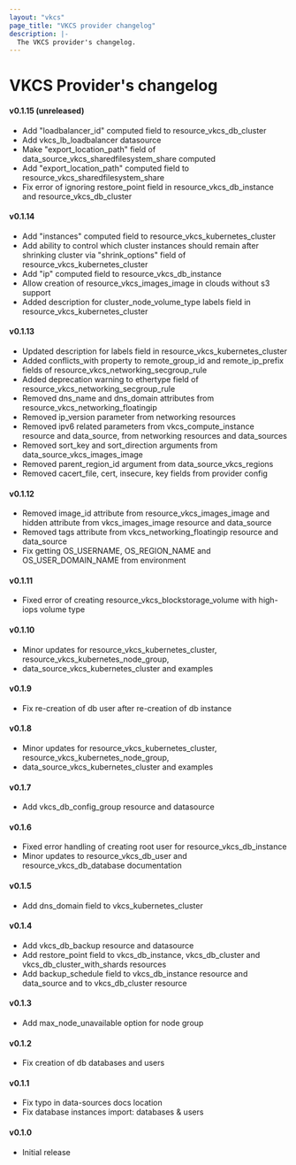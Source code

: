```yaml
---
layout: "vkcs"
page_title: "VKCS provider changelog"
description: |-
  The VKCS provider's changelog.
---
```


# VKCS Provider's changelog

#### v0.1.15 (unreleased)
- Add "loadbalancer_id" computed field to resource_vkcs_db_cluster
- Add vkcs_lb_loadbalancer datasource
- Make "export_location_path" field of data_source_vkcs_sharedfilesystem_share computed
- Add "export_location_path" computed field to resource_vkcs_sharedfilesystem_share
- Fix error of ignoring restore_point field in resource_vkcs_db_instance and resource_vkcs_db_cluster

#### v0.1.14
- Add "instances" computed field to resource_vkcs_kubernetes_cluster
- Add ability to control which cluster instances should remain after shrinking cluster via "shrink_options" field of resource_vkcs_kubernetes_cluster
- Add "ip" computed field to resource_vkcs_db_instance
- Allow creation of resource_vkcs_images_image in clouds without s3 support
- Added description for cluster_node_volume_type labels field in resource_vkcs_kubernetes_cluster

#### v0.1.13
- Updated description for labels field in resource_vkcs_kubernetes_cluster 
- Added conflicts_with property to remote_group_id and remote_ip_prefix fields of resource_vkcs_networking_secgroup_rule
- Added deprecation warning to ethertype field of resource_vkcs_networking_secgroup_rule
- Removed dns_name and dns_domain attributes from resource_vkcs_networking_floatingip
- Removed ip_version parameter from networking resources
- Removed ipv6 related parameters from vkcs_compute_instance resource and data_source, from networking resources and data_sources
- Removed sort_key and sort_direction arguments from data_source_vkcs_images_image
- Removed parent_region_id argument from data_source_vkcs_regions
- Removed cacert_file, cert, insecure, key fields from provider config

#### v0.1.12
- Removed image_id attribute from resource_vkcs_images_image and hidden attribute from vkcs_images_image resource and data_source
- Removed tags attribute from vkcs_networking_floatingip resource and data_source
- Fix getting OS_USERNAME, OS_REGION_NAME and OS_USER_DOMAIN_NAME from environment

#### v0.1.11
- Fixed error of creating resource_vkcs_blockstorage_volume with high-iops volume type

#### v0.1.10
- Minor updates for resource_vkcs_kubernetes_cluster, resource_vkcs_kubernetes_node_group,
- data_source_vkcs_kubernetes_cluster and examples

#### v0.1.9
- Fix re-creation of db user after re-creation of db instance 

#### v0.1.8
- Minor updates for resource_vkcs_kubernetes_cluster, resource_vkcs_kubernetes_node_group, 
- data_source_vkcs_kubernetes_cluster and examples

#### v0.1.7
- Add vkcs_db_config_group resource and datasource

#### v0.1.6
- Fixed error handling of creating root user for resource_vkcs_db_instance
- Minor updates to resource_vkcs_db_user and resource_vkcs_db_database documentation

#### v0.1.5
- Add dns_domain field to vkcs_kubernetes_cluster

#### v0.1.4
- Add vkcs_db_backup resource and datasource
- Add restore_point field to vkcs_db_instance, vkcs_db_cluster and vkcs_db_cluster_with_shards resources
- Add backup_schedule field to vkcs_db_instance resource and data_source and to vkcs_db_cluster resource

#### v0.1.3
- Add max_node_unavailable option for node group

#### v0.1.2
- Fix creation of db databases and users

#### v0.1.1
- Fix typo in data-sources docs location
- Fix database instances import: databases & users

#### v0.1.0
- Initial release

